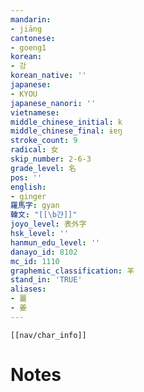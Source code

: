 ```yaml
---
mandarin:
- jiāng
cantonese:
- goeng1
korean:
- 강
korean_native: ''
japanese:
- KYOU
japanese_nanori: ''
vietnamese:
middle_chinese_initial: k
middle_chinese_final: ɨɐŋ
stroke_count: 9
radical: 女
skip_number: 2-6-3
grade_level: 名
pos: ''
english:
- ginger
羅馬字: gyan
韓文: "[[\b갼]]"
joyo_level: 表外字
hsk_level: ''
hanmun_edu_level: ''
danayo_id: 8102
mc_id: 1110
graphemic_classification: 羊
stand_in: 'TRUE'
aliases:
- 薑
- 姜
---
```

```meta-bind-embed
[[nav/char_info]]
```

# Notes
